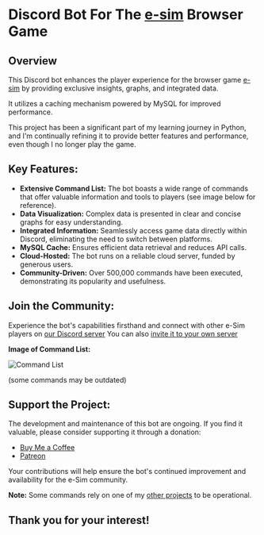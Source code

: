 # Discord Bot For The [e-sim](https://alpha.e-sim.org) Browser Game

## Overview

This Discord bot enhances the player experience for the browser game [e-sim](https://alpha.e-sim.org) by providing
exclusive insights, graphs, and integrated data.

It utilizes a caching mechanism powered by MySQL for improved performance.

This project has been a significant part of my learning journey in Python, and I'm continually refining it to provide
better features and performance, even though I no longer play the game.

## Key Features:

* **Extensive Command List:** The bot boasts a wide range of commands that offer valuable information and tools to
  players (see image below for reference).
* **Data Visualization:** Complex data is presented in clear and concise graphs for easy understanding.
* **Integrated Information:** Seamlessly access game data directly within Discord, eliminating the need to switch
  between platforms.
* **MySQL Cache:** Ensures efficient data retrieval and reduces API calls.
* **Cloud-Hosted:** The bot runs on a reliable cloud server, funded by generous users.
* **Community-Driven:** Over 500,000 commands have been executed, demonstrating its popularity and usefulness.

## Join the Community:

Experience the bot's capabilities firsthand and connect with other e-Sim players
on [our Discord server](https://discord.com/invite/q96wSd6)
You can
also [invite it to your own server](https://discordapp.com/api/oauth2/authorize?client_id=542220847491055647&permissions=182336&scope=bot)

**Image of Command List:**

![Command List](https://i.imgur.com/FG4f4dE.png)

(some commands may be outdated)

## Support the Project:

The development and maintenance of this bot are ongoing. If you find it valuable, please consider supporting it through
a donation:

- [Buy Me a Coffee](https://www.buymeacoffee.com/ripEsim)
- [Patreon](https://www.patreon.com/ripEsim)

Your contributions will help ensure the bot's continued improvement and availability for the e-Sim community.

**Note:**
Some commands rely on one of my [other projects](https://github.com/akiva-skolnik/RIP-esim-data-collector) to be
operational.

## Thank you for your interest!
